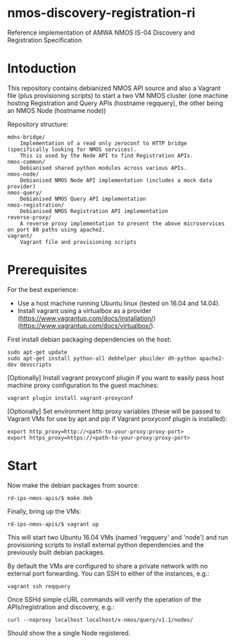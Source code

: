 # nmos-discovery-registration-ri

Reference implementation of AMWA NMOS IS-04 Discovery and Registration Specification

# Intoduction

This repository contains debianized NMOS API source and also a Vagrant file (plus provisioning scripts) to start a two VM NMOS cluster (one machine hosting Registration and Query APIs (hostname regquery), the other being an NMOS Node (hostname node))

Repository structure:

```
mdns-bridge/
    Implementation of a read only zeroconf to HTTP bridge (specifically looking for NMOS services).
    This is used by the Node API to find Registration APIs.
nmos-common/
    Debianised shared python modules across various APIs.
nmos-node/
    Debianised NMOS Node API implementation (includes a mock data provider)
nmos-query/
    Debianised NMOS Query API implementation
nmos-registration/
    Debianised NMOS Registration API implementation
reverse-proxy/
    A reverse proxy implementation to present the above microservices on port 80 paths using apache2.
vagrant/
    Vagrant file and provisioning scripts
```

# Prerequisites

For the best experience:
- Use a host machine running Ubuntu linux (tested on 16.04 and 14.04).
- Install vagrant using a virtualbox as a provider (https://www.vagrantup.com/docs/installation/) (https://www.vagrantup.com/docs/virtualbox/).

First install debian packaging dependencies on the host:
```
sudo apt-get update
sudo apt-get install python-all debhelper pbuilder dh-python apache2-dev devscripts
```

[Optionally] Install vagrant proxyconf plugin if you want to easily pass host machine proxy configuration to the guest machines:
```
vagrant plugin install vagrant-proxyconf
```

[Optionally] Set environment http proxy variables (these will be passed to Vagrant VMs for use by apt and pip if Vagrant proxyconf plugin is installed):
```
export http_proxy=http://<path-to-your-proxy:proxy-port>
export https_proxy=https://<path-to-your-proxy:proxy-port>
```

# Start

Now make the debian packages from source:
```
rd-ips-nmos-apis/$ make deb
```

Finally, bring up the VMs:
```
rd-ips-nmos-apis/$ vagrant up
```

This will start two Ubuntu 16.04 VMs (named 'regquery' and 'node') and run provisioning scripts to install external python dependencies and the previously built debian packages.

By default the VMs are configured to share a private network with no external port forwarding. You can SSH to either of the instances, e.g.:
```
vagrant ssh reqquery
```
Once SSHd simple cURL commands will verify the operation of the APIs/registration and discovery, e.g.:
```
curl --noproxy localhost localhost/x-nmos/query/v1.1/nodes/
```
Should show the a single Node registered.
